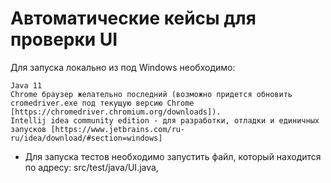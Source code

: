 # Автоматические кейсы для проверки UI

Для запуска локально из под Windows необходимо:

    Java 11
    Chrome браузер желательно последний (возможно придется обновить cromedriver.exe под текущую версию Chrome [https://chromedriver.chromium.org/downloads]).
    Intellij idea community edition - для разработки, отладки и единичных запусков [https://www.jetbrains.com/ru-ru/idea/download/#section=windows]

* Для запуска тестов необходимо запустить файл, который находится по адресу: src/test/java/UI.java, 